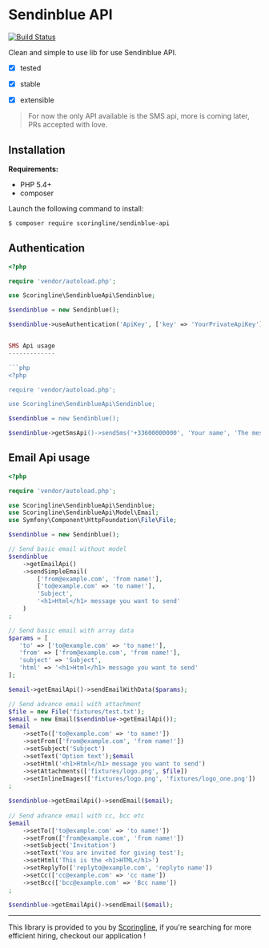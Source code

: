 Sendinblue API
==============

[![Build Status](https://travis-ci.org/ScoringLine/SendinblueApi.svg?branch=master)](https://travis-ci.org/ScoringLine/SendinblueApi)

Clean and simple to use lib for use Sendinblue API.

- [x] tested
- [x] stable
- [x] extensible


> For now the only API available is the SMS api, more is coming later, PRs accepted with love.

Installation
------------

**Requirements:**

* PHP 5.4+
* composer

Launch the following command to install:

```bash
$ composer require scoringline/sendinblue-api
```

Authentication
--------------

```php
<?php

require 'vendor/autoload.php';

use Scoringline\SendinblueApi\Sendinblue;

$sendinblue = new Sendinblue();

$sendinblue->useAuthentication('ApiKey', ['key' => 'YourPrivateApiKey']);


SMS Api usage
-------------

```php
<?php

require 'vendor/autoload.php';

use Scoringline\SendinblueApi\Sendinblue;

$sendinblue = new Sendinblue();

$sendinblue->getSmsApi()->sendSms('+33600000000', 'Your name', 'The message you want to send');
```

Email Api usage
-------------
```php
<?php

require 'vendor/autoload.php';

use Scoringline\SendinblueApi\Sendinblue;
use Scoringline\SendinblueApi\Model\Email;
use Symfony\Component\HttpFoundation\File\File;

$sendinblue = new Sendinblue();

// Send basic email without model    
$sendinblue
    ->getEmailApi()
    ->sendSimpleEmail(
        ['from@example.com', 'from name!'], 
        ['to@example.com' => 'to name!'], 
        'Subject', 
        '<h1>Html</h1> message you want to send'
    )
;      

// Send basic email with array data
$params = [
   'to' => ['to@example.com' => 'to name!'],
   'from' => ['from@example.com', 'from name!'],
   'subject' => 'Subject',
   'html' => '<h1>Html</h1> message you want to send'
];

$email->getEmailApi()->sendEmailWithData($params);

// Send advance email with attachment
$file = new File('fixtures/test.txt');
$email = new Email($sendinblue->getEmailApi());
$email
    ->setTo(['to@example.com' => 'to name!'])
    ->setFrom(['from@example.com', 'from name!'])
    ->setSubject('Subject')
    ->setText('Option text');$email
    ->setHtml('<h1>Html</h1> message you want to send')
    ->setAttachments(['fixtures/logo.png', $file])
    ->setInlineImages(['fixtures/logo.png', 'fixtures/logo_one.png'])
;
    
$sendinblue->getEmailApi()->sendEmail($email);        
    
// Send advance email with cc, bcc etc
$email
    ->setTo(['to@example.com' => 'to name!'])
    ->setFrom(['from@example.com', 'from name!'])
    ->setSubject('Invitation')
    ->setText('You are invited for giving test');
    ->setHtml('This is the <h1>HTML</h1>')
    ->setReplyTo(['replyto@example.com', 'replyto name'])
    ->setCc(['cc@example.com' => 'cc name'])
    ->setBcc(['bcc@example.com' => 'Bcc name'])
;

$sendinblue->getEmailApi()->sendEmail($email); 

```
----------------------------------------------------------------

This library is provided to you by [Scoringline](http://en.scoringline.com), if you're searching for more efficient hiring, checkout our application !
